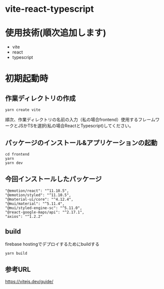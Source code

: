 # vite-react-typescript
# 使用技術(順次追加します)
- vite
- react
- typescript
# 初期起動時
## 作業ディレクトリの作成
```
yarn create vite
```
順次、作業ディレクトリの名前の入力（私の場合frontend）使用するフレームワークとJSかTSを選択(私の場合ReactとTypescript)してください。

## パッケージのインストール&アプリケーションの起動
```
cd frontend
yarn
yarn dev
```
## 今回インストールしたパッケージ
```
"@emotion/react": "^11.10.5",
"@emotion/styled": "^11.10.5",
"@material-ui/core": "^4.12.4",
"@mui/material": "^5.11.4",
"@mui/styled-engine-sc": "^5.11.0",
"@react-google-maps/api": "^2.17.1",
"axios": "^1.2.2"
```

## build
firebase hostingでデプロイするためにbuildする
```
yarn build
```

## 参考URL
https://vitejs.dev/guide/